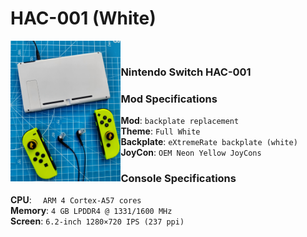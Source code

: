 # HAC-001 (White)

<img src="https://github.com/Haruno19/console-mods/blob/main/HAC-001%20(White)/Pictures/1651658523990.jpeg" align="left" width="35%"/>
<br><h3>Nintendo Switch HAC-001</h3>
<h3>Mod Specifications</h3>
<b>Mod</b>: <code>backplate replacement</code><br>
<b>Theme</b>: <code>Full White</code><br>
<b>Backplate</b>: <code>eXtremeRate backplate (white)</code><br>
<b>JoyCon</b>: <code>OEM Neon Yellow JoyCons</code><br>
<h3>Console Specifications</h3>
<b>CPU</b>: <code>	ARM 4 Cortex-A57 cores</code><br>
<b>Memory</b>: <code>4 GB LPDDR4 @ 1331/1600 MHz</code><br>
<b>Screen</b>: <code>6.2-inch 1280×720 IPS (237 ppi)</code>
